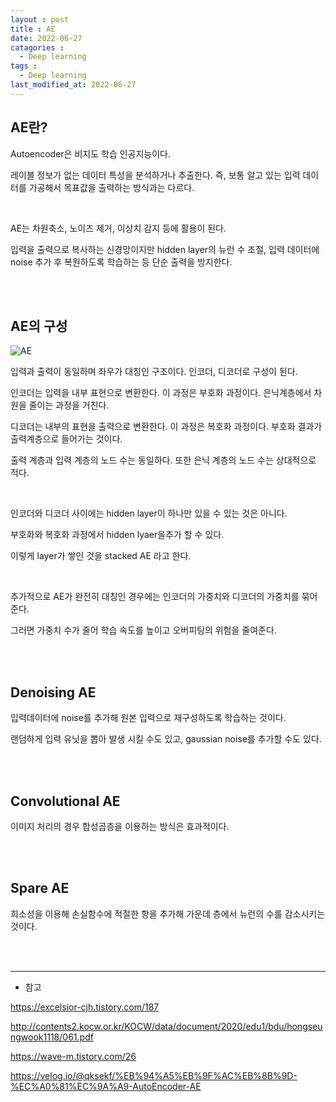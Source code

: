 ```yaml
---
layout : post
title : AE
date: 2022-06-27
catagories : 
  - Deep learning
tags : 
  - Deep learning
last_modified_at: 2022-06-27
---
```


## AE란?
Autoencoder은 비지도 학습 인공지능이다.

레이블 정보가 없는 데이터 특성을 분석하거나 추출한다. 즉, 보통 알고 있는 입력 데이터를 가공해서 목표값을 출력하는 방식과는 다르다.

<br>

AE는 차원축소, 노이즈 제거, 이상치 감지 등에 활용이 된다.

입력을 출력으로 복사하는 신경망이지만 hidden layer의 뉴런 수 조절, 입력 데이터에 noise 추가 후 복원하도록 학습하는 등 단순 출력을 방지한다.

<br><br>

## AE의 구성
![AE](https://user-images.githubusercontent.com/76985302/175902383-500b646a-ca3a-4c23-a7d5-0e8bdd670a20.PNG)

입력과 출력이 동일하며 좌우가 대칭인 구조이다. 인코더, 디코더로 구성이 된다.

인코더는 입력을 내부 표현으로 변환한다. 이 과정은 부호화 과정이다. 은닉계층에서 차원을 줄이는 과정을 거친다.

디코더는 내부의 표현을 출력으로 변환한다. 이 과정은 복호화 과정이다. 부호화 결과가 출력계층으로 들어가는 것이다.

출력 계층과 입력 계층의 노드 수는 동일하다. 또한 은닉 계층의 노드 수는 상대적으로 적다.

<br>

인코더와 디코더 사이에는 hidden layer이 하나만 있을 수 있는 것은 아니다.

부호화와 복호화 과정에서 hidden lyaer을추가 할 수 있다.

이렇게 layer가 쌓인 것을 stacked AE 라고 한다.

<br>

추가적으로 AE가 완전히 대칭인 경우에는 인코더의 가중치와 디코더의 가중치를 묶어준다.

그러면 가중치 수가 줄어 학습 속도를 높이고 오버피팅의 위험을 줄여준다.

<br><br>

## Denoising AE
입력데이터에 noise를 추가해 원본 입력으로 재구성하도록 학습하는 것이다.

랜덤하게 입력 유닛을 뽑아 발생 시킬 수도 있고, gaussian noise를 추가할 수도 있다.

<br><br>

## Convolutional AE
이미지 처리의 경우 합성곱층을 이용하는 방식은 효과적이다.

<br><br>

## Spare AE
희소성을 이용해 손실함수에 적절한 항을 추가해 가운데 층에서 뉴런의 수를 감소시키는 것이다.

<br><br>

---
- 참고

<https://excelsior-cjh.tistory.com/187>

<http://contents2.kocw.or.kr/KOCW/data/document/2020/edu1/bdu/hongseungwook1118/061.pdf>

<https://wave-m.tistory.com/26>

<https://velog.io/@qksekf/%EB%94%A5%EB%9F%AC%EB%8B%9D-%EC%A0%81%EC%9A%A9-AutoEncoder-AE>



